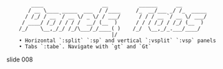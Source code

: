             ____                   __          ______      __
           / __ \____ _____  ___  / /____     /_  __/___ _/ /_  _____
          / /_/ / __ `/ __ \/ _ \/ / ___/      / / / __ `/ __ \/ ___/
         / ____/ /_/ / / / /  __/ (__  )      / / / /_/ / /_/ (__  )
        /_/    \__,_/_/ /_/\___/_/____( )    /_/  \__,_/_.___/____/
                                      |/
        • Horizontal `:split` `:sp` and vertical `:vsplit` `:vsp` panels
        • Tabs `:tabe`. Navigate with `gt` and `Gt`

















































































slide 008
